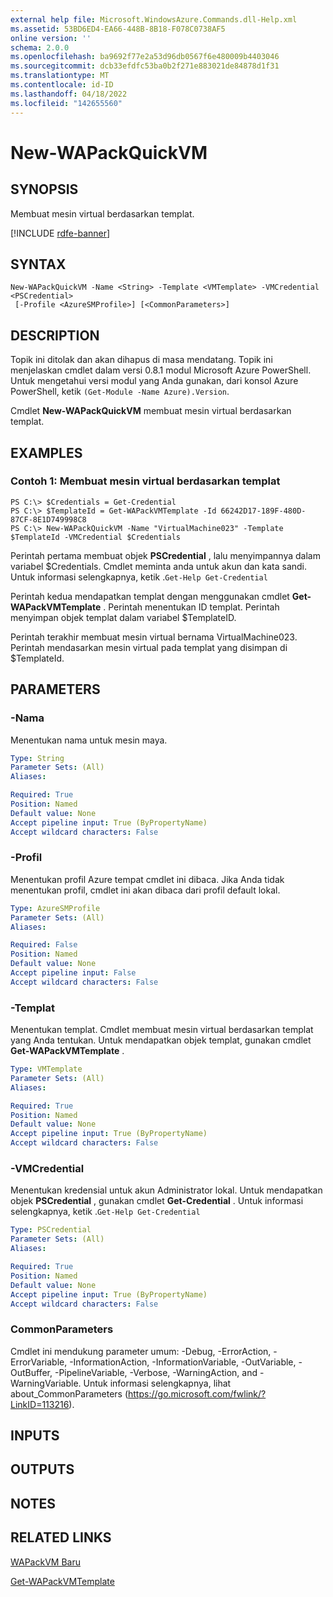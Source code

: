 ```yaml
---
external help file: Microsoft.WindowsAzure.Commands.dll-Help.xml
ms.assetid: 53BD6ED4-EA66-448B-8B18-F078C0738AF5
online version: ''
schema: 2.0.0
ms.openlocfilehash: ba9692f77e2a53d96db0567f6e480009b4403046
ms.sourcegitcommit: dcb33efdfc53ba0b2f271e883021de84878d1f31
ms.translationtype: MT
ms.contentlocale: id-ID
ms.lasthandoff: 04/18/2022
ms.locfileid: "142655560"
---
```

# New-WAPackQuickVM

## SYNOPSIS
Membuat mesin virtual berdasarkan templat.

[!INCLUDE [rdfe-banner](../../includes/rdfe-banner.md)]

## SYNTAX

```
New-WAPackQuickVM -Name <String> -Template <VMTemplate> -VMCredential <PSCredential>
 [-Profile <AzureSMProfile>] [<CommonParameters>]
```

## DESCRIPTION
Topik ini ditolak dan akan dihapus di masa mendatang.
Topik ini menjelaskan cmdlet dalam versi 0.8.1 modul Microsoft Azure PowerShell.
Untuk mengetahui versi modul yang Anda gunakan, dari konsol Azure PowerShell, ketik `(Get-Module -Name Azure).Version`.

Cmdlet **New-WAPackQuickVM** membuat mesin virtual berdasarkan templat.

## EXAMPLES

### Contoh 1: Membuat mesin virtual berdasarkan templat
```
PS C:\> $Credentials = Get-Credential
PS C:\> $TemplateId = Get-WAPackVMTemplate -Id 66242D17-189F-480D-87CF-8E1D749998C8
PS C:\> New-WAPackQuickVM -Name "VirtualMachine023" -Template $TemplateId -VMCredential $Credentials
```

Perintah pertama membuat objek **PSCredential** , lalu menyimpannya dalam variabel $Credentials.
Cmdlet meminta anda untuk akun dan kata sandi.
Untuk informasi selengkapnya, ketik .`Get-Help Get-Credential`

Perintah kedua mendapatkan templat dengan menggunakan cmdlet **Get-WAPackVMTemplate** .
Perintah menentukan ID templat.
Perintah menyimpan objek templat dalam variabel $TemplateID.

Perintah terakhir membuat mesin virtual bernama VirtualMachine023.
Perintah mendasarkan mesin virtual pada templat yang disimpan di $TemplateId.

## PARAMETERS

### -Nama
Menentukan nama untuk mesin maya.

```yaml
Type: String
Parameter Sets: (All)
Aliases:

Required: True
Position: Named
Default value: None
Accept pipeline input: True (ByPropertyName)
Accept wildcard characters: False
```

### -Profil
Menentukan profil Azure tempat cmdlet ini dibaca.
Jika Anda tidak menentukan profil, cmdlet ini akan dibaca dari profil default lokal.

```yaml
Type: AzureSMProfile
Parameter Sets: (All)
Aliases:

Required: False
Position: Named
Default value: None
Accept pipeline input: False
Accept wildcard characters: False
```

### -Templat
Menentukan templat.
Cmdlet membuat mesin virtual berdasarkan templat yang Anda tentukan.
Untuk mendapatkan objek templat, gunakan cmdlet **Get-WAPackVMTemplate** .

```yaml
Type: VMTemplate
Parameter Sets: (All)
Aliases:

Required: True
Position: Named
Default value: None
Accept pipeline input: True (ByPropertyName)
Accept wildcard characters: False
```

### -VMCredential
Menentukan kredensial untuk akun Administrator lokal.
Untuk mendapatkan objek **PSCredential** , gunakan cmdlet **Get-Credential** .
Untuk informasi selengkapnya, ketik .`Get-Help Get-Credential`

```yaml
Type: PSCredential
Parameter Sets: (All)
Aliases:

Required: True
Position: Named
Default value: None
Accept pipeline input: True (ByPropertyName)
Accept wildcard characters: False
```

### CommonParameters
Cmdlet ini mendukung parameter umum: -Debug, -ErrorAction, -ErrorVariable, -InformationAction, -InformationVariable, -OutVariable, -OutBuffer, -PipelineVariable, -Verbose, -WarningAction, and -WarningVariable. Untuk informasi selengkapnya, lihat about_CommonParameters (https://go.microsoft.com/fwlink/?LinkID=113216).

## INPUTS

## OUTPUTS

## NOTES

## RELATED LINKS

[WAPackVM Baru](./New-WAPackVM.md)

[Get-WAPackVMTemplate](./Get-WAPackVMTemplate.md)



